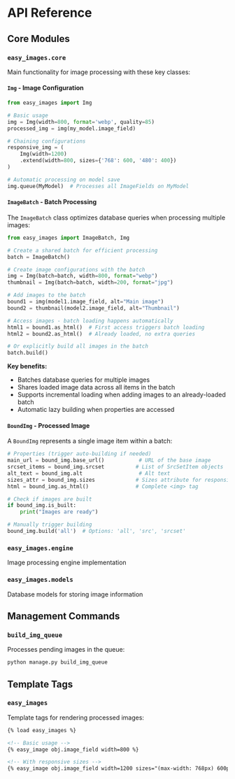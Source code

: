 # API Reference

## Core Modules

### `easy_images.core`

Main functionality for image processing with these key classes:

#### `Img` - Image Configuration
```python
from easy_images import Img

# Basic usage
img = Img(width=800, format='webp', quality=85)
processed_img = img(my_model.image_field)

# Chaining configurations
responsive_img = (
    Img(width=1200)
    .extend(width=800, sizes={'768': 600, '480': 400})
)

# Automatic processing on model save
img.queue(MyModel)  # Processes all ImageFields on MyModel
```

#### `ImageBatch` - Batch Processing

The `ImageBatch` class optimizes database queries when processing multiple images:

```python
from easy_images import ImageBatch, Img

# Create a shared batch for efficient processing
batch = ImageBatch()

# Create image configurations with the batch
img = Img(batch=batch, width=800, format="webp")
thumbnail = Img(batch=batch, width=200, format="jpg")

# Add images to the batch
bound1 = img(model1.image_field, alt="Main image")
bound2 = thumbnail(model2.image_field, alt="Thumbnail")

# Access images - batch loading happens automatically
html1 = bound1.as_html()  # First access triggers batch loading
html2 = bound2.as_html()  # Already loaded, no extra queries

# Or explicitly build all images in the batch
batch.build()
```

**Key benefits:**
- Batches database queries for multiple images
- Shares loaded image data across all items in the batch
- Supports incremental loading when adding images to an already-loaded batch
- Automatic lazy building when properties are accessed

#### `BoundImg` - Processed Image

A `BoundImg` represents a single image item within a batch:

```python
# Properties (trigger auto-building if needed)
main_url = bound_img.base_url()           # URL of the base image
srcset_items = bound_img.srcset          # List of SrcSetItem objects
alt_text = bound_img.alt                  # Alt text
sizes_attr = bound_img.sizes             # Sizes attribute for responsive images
html = bound_img.as_html()               # Complete <img> tag

# Check if images are built
if bound_img.is_built:
    print("Images are ready")

# Manually trigger building
bound_img.build('all')  # Options: 'all', 'src', 'srcset'
```

### `easy_images.engine`
Image processing engine implementation

### `easy_images.models`
Database models for storing image information

## Management Commands

### `build_img_queue`
Processes pending images in the queue:
```bash
python manage.py build_img_queue
```

## Template Tags

### `easy_images`
Template tags for rendering processed images:
```html
{% load easy_images %}

<!-- Basic usage -->
{% easy_image obj.image_field width=800 %}

<!-- With responsive sizes -->
{% easy_image obj.image_field width=1200 sizes="(max-width: 768px) 600px, (max-width: 480px) 400px" %}
```